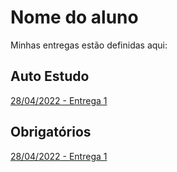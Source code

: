 # Nome do aluno
Minhas entregas estão definidas aqui:
## Auto Estudo
<a href="https://github.com/Lederback/modulo2/tree/main/03_AUT_EST_ENTREGA/Semana%202"> 28/04/2022 - Entrega 1 </a>
## Obrigatórios
<a href="https://github.com/Lederback/modulo2/tree/main/03_AUT_EST_ENTREGA/Semana%202"> 28/04/2022 - Entrega 1 </a>
